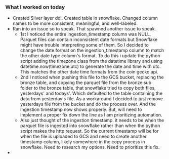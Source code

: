 ### **What I worked on today**
- Created Silver layer ddl. Created table in snowflake. Changed column names to be more consistent, meaningful, and well-labeled.
- Ran into an issue so to speak. That spawned another issue to speak.
	- 1st I noticed the entire ingestion_timestamp column was NULL. Parquet files can contain inconsistent date formats but Snowflake might have trouble interpreting some of them. So I decided to change the date format on the ingestion_timestamp column to match the other date type column's format. To do this i update the python script adding the timezone class from the datetime library and using datetime.now(timezone.utc) to generate the date and time with utc. This matches the other date time formats from the coin gecko api.
	- 2nd I noticed when pushing this file to the GCS bucket, replacing the bronze table, and copying the parquet file from the bronze sub folder to the bronze table, that snowflake tried to copy both files, yesterdays' and todays'. Which defaulted to the table containing the data from yesterday's file. As a workaround I decided to just remove yesterdays file from the bucket and do the process over. And the ingestion timestamp now shows properly. But, will need to implement a proper fix down the line as I am prioritizing automation.
	- Also just thought of the ingestion timestamp. it needs to be when the parquet file is ingested into snowflake rather than when the python script makes the http request. So the current timestamp will be for when the file is uploaded to GCS and need to create another timestamp column, likely somewhere in the copy process in snowflake. Need to research my options. Need to prioritize this fix.
- 